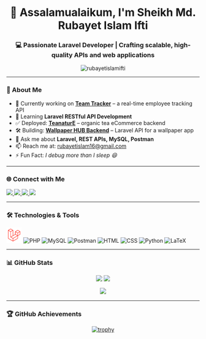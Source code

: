<h1 align="center">👋 Assalamualaikum, I'm Sheikh Md. Rubayet Islam Ifti</h1>
<h3 align="center">💻 Passionate Laravel Developer | Crafting scalable, high-quality APIs and web applications</h3>

<div align="center">
  <img src="https://komarev.com/ghpvc/?username=rubayetislamifti&label=Profile%20views&color=0e75b6&style=flat" alt="rubayetislamifti" />
</div>

---

### 🚀 About Me

- 🔭 Currently working on [**Team Tracker**](https://github.com/rubayetislamifti/team_tracker_backend) – a real-time employee tracking API  
- 🌱 Learning **Laravel RESTful API Development**  
- ✅ Deployed: [**TeanaturE**](https://github.com/rubayetislamifti/Tea_Nature) – organic tea eCommerce backend  
- 🛠️ Building: [**Wallpaper HUB Backend**](https://github.com/rubayetislamifti/wallpaper_hub_backend) – Laravel API for a wallpaper app  
- 💬 Ask me about **Laravel, REST APIs, MySQL, Postman**  
- 📫 Reach me at: [rubayetislam16@gmail.com](mailto:rubayetislam16@gmail.com)  
- ⚡ Fun Fact: *I debug more than I sleep 😄*

---

### 🌐 Connect with Me

<p align="left">
  <a href="https://twitter.com/rubayet_ifti" target="_blank">
    <img src="https://img.shields.io/badge/Twitter-%231DA1F2.svg?style=for-the-badge&logo=Twitter&logoColor=white" />
  </a>
  <a href="https://www.linkedin.com/in/rubayetislamifti" target="_blank">
    <img src="https://img.shields.io/badge/LinkedIn-%230077B5.svg?style=for-the-badge&logo=linkedin&logoColor=white" />
  </a>
  <a href="https://www.facebook.com/profile.php?id=61578371667077" target="_blank">
    <img src="https://img.shields.io/badge/Facebook-%231877F2.svg?style=for-the-badge&logo=facebook&logoColor=white" />
  </a>
  <a href="https://www.instagram.com/rubayet.sheikh/" target="_blank">
    <img src="https://img.shields.io/badge/Instagram-%23E4405F.svg?style=for-the-badge&logo=Instagram&logoColor=white" />
  </a>
</p>

---

### 🛠️ Technologies & Tools

<p align="left">
  <img src="https://github.com/laravel/art/blob/master/laravel-logo.svg" width="40" height="40" alt="Laravel" />
  <img src="https://cdn.jsdelivr.net/gh/devicons/devicon/icons/php/php-original.svg" width="40" height="40" alt="PHP" />
  <img src="https://cdn.jsdelivr.net/gh/devicons/devicon/icons/mysql/mysql-original-wordmark.svg" width="40" height="40" alt="MySQL" />
  <img src="https://www.vectorlogo.zone/logos/getpostman/getpostman-icon.svg" width="40" height="40" alt="Postman" />
  <img src="https://cdn.jsdelivr.net/gh/devicons/devicon/icons/html5/html5-original.svg" width="40" height="40" alt="HTML" />
  <img src="https://cdn.jsdelivr.net/gh/devicons/devicon/icons/css3/css3-original.svg" width="40" height="40" alt="CSS" />
  <img src="https://cdn.jsdelivr.net/gh/devicons/devicon/icons/python/python-original.svg" width="40" height="40" alt="Python" />
  <img src="https://cdn.jsdelivr.net/gh/devicons/devicon/icons/latex/latex-original.svg" width="40" height="40" alt="LaTeX" />
</p>

---

### 📊 GitHub Stats

<p align="center">
  <img src="https://github-readme-stats.vercel.app/api?username=rubayetislamifti&show_icons=true&theme=default" height="150" />
  <img src="https://github-readme-stats.vercel.app/api/top-langs/?username=rubayetislamifti&layout=compact&langs_count=6" height="150" />
</p>
<p align="center">
  <img src="https://github-readme-streak-stats.herokuapp.com/?user=rubayetislamifti&theme=default" />
</p>

---

### 🏆 GitHub Achievements

<p align="center">
  <a href="https://github.com/ryo-ma/github-profile-trophy"><img src="https://github-profile-trophy.vercel.app/?username=rubayetislamifti&theme=flat&title=Followers,Stars,Commit,Repositories" alt="trophy" /></a>
</p>
